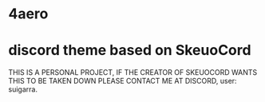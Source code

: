 # 4aero
# discord theme based on SkeuoCord
THIS IS A PERSONAL PROJECT, IF THE CREATOR OF SKEUOCORD WANTS THIS TO BE TAKEN DOWN PLEASE CONTACT ME AT DISCORD, user: suigarra.
